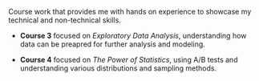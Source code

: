 Course work that provides me with hands on experience to showcase my technical and non-technical skills.

- **Course 3** focused on _Exploratory Data Analysis_, understanding how data can be preapred for further analysis and modeling.

- **Course 4** focused on _The Power of Statistics_, using A/B tests and understanding various distributions and sampling methods.
